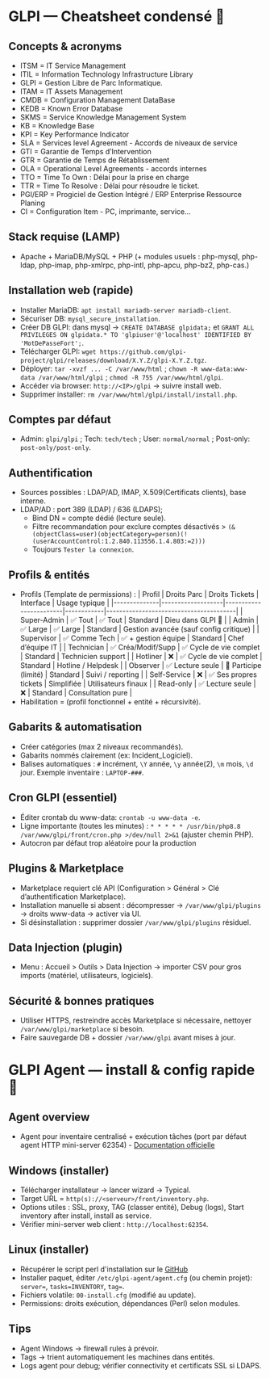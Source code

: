 # GLPI — Cheatsheet condensé 🎯

## Concepts & acronyms
- ITSM = IT Service Management
- ITIL = Information Technology Infrastructure Library
- GLPI = Gestion Libre de Parc Informatique.
- ITAM = IT Assets Management
- CMDB = Configuration Management DataBase
- KEDB = Known Error Database 
- SKMS = Service Knowledge Management System
- KB = Knowledge Base
- KPI = Key Performance Indicator
- SLA = Services level Agreement - Accords de niveaux de service
- GTI = Garantie de Temps d’Intervention
- GTR = Garantie de Temps de Rétablissement
- OLA = Operational Level Agreements - accords internes
- TTO = Time To Own : Délai pour la prise en charge
- TTR = Time To Resolve : Délai pour résoudre le ticket.
- PGI/ERP = Progiciel de Gestion Intégré / ERP Enterprise Ressource Planing 
- CI = Configuration Item - PC, imprimante, service...

## Stack requise (LAMP)
- Apache + MariaDB/MySQL + PHP (+ modules usuels : php-mysql, php-ldap, php-imap, php-xmlrpc, php-intl, php-apcu, php-bz2, php-cas.)

## Installation web (rapide)
- Installer MariaDB: `apt install mariadb-server mariadb-client`.  
- Sécuriser DB: `mysql_secure_installation`.  
- Créer DB GLPI: dans mysql → `CREATE DATABASE glpidata;` et `GRANT ALL PRIVILEGES ON glpidata.* TO 'glpiuser'@'localhost' IDENTIFIED BY 'MotDePasseFort';`.  
- Télécharger GLPI: `wget https://github.com/glpi-project/glpi/releases/download/X.Y.Z/glpi-X.Y.Z.tgz`.  
- Déployer: `tar -xvzf ... -C /var/www/html` ; `chown -R www-data:www-data /var/www/html/glpi` ; `chmod -R 755 /var/www/html/glpi`.  
- Accéder via browser: `http://<IP>/glpi` → suivre install web.  
- Supprimer installer: `rm /var/www/html/glpi/install/install.php`.

## Comptes par défaut
- Admin: `glpi/glpi` ; Tech: `tech/tech` ; User: `normal/normal` ; Post-only: `post-only/post-only`.

## Authentification
- Sources possibles : LDAP/AD, IMAP, X.509(Certificats clients), base interne.  
- LDAP/AD : port 389 (LDAP) / 636 (LDAPS); 
	- Bind DN = compte dédié (lecture seule).
	- Filtre recommandation pour exclure comptes désactivés > `(&(objectClass=user)(objectCategory=person)(!(userAccountControl:1.2.840.113556.1.4.803:=2)))`
	- Toujours `Tester la connexion`.

## Profils & entités
- Profils (Template de permissions) :
| Profil       | Droits Parc       | Droits Tickets         | Interface  | Usage typique                          |
|--------------|-------------------|------------------------|------------|----------------------------------------|
| Super-Admin  | ✅ Tout            | ✅ Tout                 | Standard   | Dieu dans GLPI 🤣                       |
| Admin        | ✅ Large           | ✅ Large                | Standard   | Gestion avancée (sauf config critique) |
| Supervisor   | ✅ Comme Tech      | ✅ + gestion équipe     | Standard   | Chef d’équipe IT                       |
| Technician   | ✅ Créa/Modif/Supp | ✅ Cycle de vie complet | Standard   | Technicien support                     |
| Hotliner     | ❌                 | ✅ Cycle de vie complet | Standard   | Hotline / Helpdesk                     |
| Observer     | ✅ Lecture seule   | 🔶 Participe (limité)   | Standard   | Suivi / reporting                      |
| Self-Service | ❌                 | ✅ Ses propres tickets  | Simplifiée | Utilisateurs finaux                    |
| Read-only    | ✅ Lecture seule   | ❌                      | Standard   | Consultation pure                      | 
- Habilitation = (profil fonctionnel + entité + récursivité).  

## Gabarits & automatisation
- Créer catégories (max 2 niveaux recommandés).  
- Gabarits nommés clairement (ex: Incident_Logiciel).  
- Balises automatiques : `#` incrément, `\Y` année, `\y` année(2), `\m` mois, `\d` jour. Exemple inventaire : `LAPTOP-###`.

## Cron GLPI (essentiel)
- Éditer crontab du www-data: `crontab -u www-data -e`.  
- Ligne importante (toutes les minutes) : `* * * * * /usr/bin/php8.8 /var/www/glpi/front/cron.php >/dev/null 2>&1` (ajuster chemin PHP).
- Autocron par défaut trop aléatoire pour la production

## Plugins & Marketplace
- Marketplace requiert clé API (Configuration > Général > Clé d’authentification Marketplace).  
- Installation manuelle si absent : décompresser → `/var/www/glpi/plugins` → droits www-data → activer via UI.  
- Si désinstallation : supprimer dossier `/var/www/glpi/plugins` résiduel.

## Data Injection (plugin)
- Menu : Accueil > Outils > Data Injection → importer CSV pour gros imports (matériel, utilisateurs, logiciels).

## Sécurité & bonnes pratiques
- Utiliser HTTPS, restreindre accès Marketplace si nécessaire, nettoyer `/var/www/glpi/marketplace` si besoin.  
- Faire sauvegarde DB + dossier `/var/www/glpi` avant mises à jour.


# GLPI Agent — install & config rapide 🤖

## Agent overview
- Agent pour inventaire centralisé + exécution tâches (port par défaut agent HTTP mini-server 62354) - [Documentation officielle](https://glpi-agent.readthedocs.io/en/latest/)

## Windows (installer)
- Télécharger installateur → lancer wizard → Typical.  
- Target URL = `http(s)://<serveur>/front/inventory.php`.  
- Options utiles : SSL, proxy, TAG (classer entité), Debug (logs), Start inventory after install, install as service.  
- Vérifier mini-server web client : `http://localhost:62354`.

## Linux (installer)
- Récupérer le script perl d'installation sur le [GitHub](https://github.com/glpi-project/glpi-agent/releases)
- Installer paquet, éditer `/etc/glpi-agent/agent.cfg` (ou chemin projet): `server=`, `tasks=INVENTORY`, `tag=`.  
- Fichiers volatile: `00-install.cfg` (modifié au update).  
- Permissions: droits exécution, dépendances (Perl) selon modules.

## Tips
- Agent Windows → firewall rules à prévoir.  
- Tags → trient automatiquement les machines dans entités.  
- Logs agent pour debug; vérifier connectivity et certificats SSL si LDAPS.
